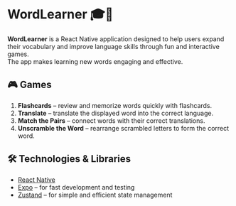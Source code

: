 # WordLearner 🎓📱

**WordLearner** is a React Native application designed to help users expand their vocabulary and improve language skills through fun and interactive games.  
The app makes learning new words engaging and effective.  

## 🎮 Games
1. **Flashcards** – review and memorize words quickly with flashcards.  
2. **Translate** – translate the displayed word into the correct language.  
3. **Match the Pairs** – connect words with their correct translations.  
4. **Unscramble the Word** – rearrange scrambled letters to form the correct word.  

## 🛠️ Technologies & Libraries
- [React Native](https://reactnative.dev/)  
- [Expo](https://expo.dev/) – for fast development and testing  
- [Zustand](https://github.com/pmndrs/zustand) – for simple and efficient state management  

